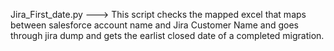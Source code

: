 Jira_First_date.py  ---> This script checks the mapped excel that maps between salesforce account name and Jira Customer Name and goes through jira dump and gets the earlist closed date of a completed migration.
